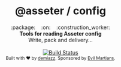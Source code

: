 <h1 align="center">@asseter / config</h1>

<div align="center">
  :package:&nbsp;&nbsp;&nbsp;&nbsp;:on:&nbsp;&nbsp;&nbsp;&nbsp;:construction_worker:
</div>
<div align="center">
  <strong>Tools for reading Asseter config</strong>
  <br />
  Write, pack and delivery...
</div>

<br />

<div align="center">
  <!-- Build Status -->
  <a href="https://circleci.com/gh/demiazz/workflows/asseter-config">
    <img src="https://img.shields.io/circleci/project/github/demiazz/asseter-config/master.svg?style=flat-square"
      alt="Build Status" />
  </a>
</div>

<div align="center">
  <sub>Built with ❤︎ by
  <a href="https://twitter.com/demiazz">demiazz</a>.
  Sponsored by <a href="http://evilmartians.com">Evil Martians</a>.
</div>
